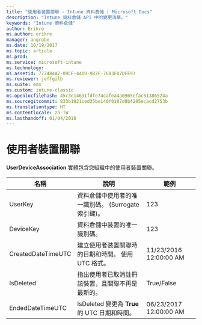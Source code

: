 ```yaml
---
title: "使用者裝置關聯 - Intune 資料倉儲 | Microsoft Docs"
description: "Intune 資料倉儲 API 中的變更清單。"
keywords: "Intune 資料倉儲"
author: Erikre
ms.author: erikre
manager: angrobe
ms.date: 10/19/2017
ms.topic: article
ms.prod: 
ms.service: microsoft-intune
ms.technology: 
ms.assetid: 777484A7-09CE-4409-987F-76B3F87DFE93
ms.reviewer: jeffgilb
ms.suite: ems
ms.custom: intune-classic
ms.openlocfilehash: 45c3e14631fdfe74cafea4a0965efac51386524a
ms.sourcegitcommit: 833b1921ced35be140f0107d0b4205ecacd2753b
ms.translationtype: HT
ms.contentlocale: zh-TW
ms.lasthandoff: 01/04/2018
---
```

# <a name="user-device-association"></a>使用者裝置關聯

**UserDeviceAssociation** 實體包含您組織中的使用者裝置關聯。

| 名稱               | 說明                                                                                      | 範例                |
|--------------------|--------------------------------------------------------------------------------------------------|------------------------|
| UserKey            | 資料倉儲中使用者的唯一識別碼。 (Surrogate 索引鍵)。                              | 123                    |
| DeviceKey          | 資料倉儲中裝置的唯一識別碼。                                            | 123                    |
| CreatedDateTimeUTC | 建立使用者裝置關聯時的日期和時間。 使用 UTC 格式。                                | 11/23/2016 12:00:00 AM |
| IsDeleted          | 指出使用者已取消註冊該裝置，且關聯不再是最新的。 | True/False             |
| EndedDateTimeUTC   | IsDeleted 變更為 **True** 的 UTC 日期和時間。                                              | 06/23/2017 12:00:00 AM |
